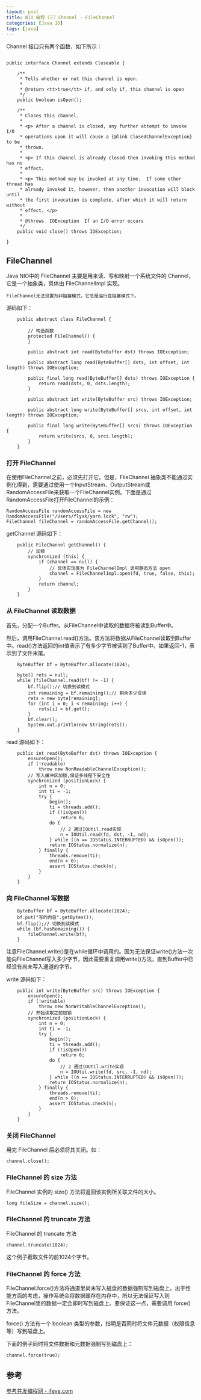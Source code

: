 ```yaml
---
layout: post
title: NIO 编程（三）Channel - FileChannel
categories: [Java IO]
tags: [java]
---
```


Channel 接口只有两个函数，如下所示：

```

public interface Channel extends Closeable {

    /**
     * Tells whether or not this channel is open.
     *
     * @return <tt>true</tt> if, and only if, this channel is open
     */
    public boolean isOpen();

    /**
     * Closes this channel.
     *
     * <p> After a channel is closed, any further attempt to invoke I/O
     * operations upon it will cause a {@link ClosedChannelException} to be
     * thrown.
     *
     * <p> If this channel is already closed then invoking this method has no
     * effect.
     *
     * <p> This method may be invoked at any time.  If some other thread has
     * already invoked it, however, then another invocation will block until
     * the first invocation is complete, after which it will return without
     * effect. </p>
     *
     * @throws  IOException  If an I/O error occurs
     */
    public void close() throws IOException;

}

```

## FileChannel

Java NIO中的 FileChannel 主要是用来读、写和映射一个系统文件的 Channel，它是一个抽象类，具体由 FileChannelImpl 实现。

`FileChannel无法设置为非阻塞模式，它总是运行在阻塞模式下。`

源码如下：

```
	public abstract class FileChannel {

		// 构造函数
		protected FileChannel() {
		}

		public abstract int read(ByteBuffer dst) throws IOException;

		public abstract long read(ByteBuffer[] dsts, int offset, int length) throws IOException;

		public final long read(ByteBuffer[] dsts) throws IOException {
		    return read(dsts, 0, dsts.length);
		}

		public abstract int write(ByteBuffer src) throws IOException;

		public abstract long write(ByteBuffer[] srcs, int offset, int length) throws IOException;

		public final long write(ByteBuffer[] srcs) throws IOException {
		    return write(srcs, 0, srcs.length);
		}
	}

```

### 打开 FileChannel

在使用FileChannel之前，必须先打开它。但是，FileChannel 抽象类不能通过实例化得到，需要通过使用一个InputStream、OutputStream或RandomAccessFile来获取一个FileChannel实例。下面是通过RandomAccessFile打开FileChannel的示例：

```
RandomAccessFile randomAccessFile = new RandomAccessFile("/Users/flyxk/yarn.lock", "rw");
FileChannel fileChannel = randomAccessFile.getChannel();

```

getChannel 源码如下：

```
	public FileChannel getChannel() {
		// 加锁
	    synchronized (this) {
	        if (channel == null) {
	        	// 具体实现类为 FileChannelImpl 调用静态方法 open
	            channel = FileChannelImpl.open(fd, true, false, this);
	        }
	        return channel;
	    }
	}

```

### 从 FileChannel 读取数据

首先，分配一个Buffer。从FileChannel中读取的数据将被读到Buffer中。

然后，调用FileChannel.read()方法。该方法将数据从FileChannel读取到Buffer中。read()方法返回的int值表示了有多少字节被读到了Buffer中。如果返回-1，表示到了文件末尾。

```
	ByteBuffer bf = ByteBuffer.allocate(1024);

	byte[] rets = null;
	while (fileChannel.read(bf) != -1) {
	    bf.flip();// 切换到读模式
	    int remaining = bf.remaining();// 剩余多少没读
	    rets = new byte[remaining];
	    for (int i = 0; i < remaining; i++) {
	        rets[i] = bf.get();
	    }
	    bf.clear();
	    System.out.println(new String(rets));
	}

```

read 源码如下：

```
	public int read(ByteBuffer dst) throws IOException {
	    ensureOpen();
	    if (!readable)
	        throw new NonReadableChannelException();
	    // 写入缓冲区加锁,保证多线程下安全性
	    synchronized (positionLock) {
	        int n = 0;
	        int ti = -1;
	        try {
	            begin();
	            ti = threads.add();
	            if (!isOpen())
	                return 0;
	            do {
	                // 2 通过IOUtil.read实现
	                n = IOUtil.read(fd, dst, -1, nd);
	            } while ((n == IOStatus.INTERRUPTED) && isOpen());
	            return IOStatus.normalize(n);
	        } finally {
	            threads.remove(ti);
	            end(n > 0);
	            assert IOStatus.check(n);
	        }
	    }
	}

```

### 向 FileChannel 写数据

```
	ByteBuffer bf = ByteBuffer.allocate(1024);
	bf.put("写的内容".getBytes());
	bf.flip();// 切换到读模式
	while (bf.hasRemaining()) {
	    fileChannel.write(bf);
	}

```

注意FileChannel.write()是在while循环中调用的。因为无法保证write()方法一次能向FileChannel写入多少字节，因此需要重复调用write()方法，直到Buffer中已经没有尚未写入通道的字节。

write 源码如下：

```
	public int write(ByteBuffer src) throws IOException {
	    ensureOpen();
	    if (!writable)
	        throw new NonWritableChannelException();
	    // 开始读取之前加锁
	    synchronized (positionLock) {
	        int n = 0;
	        int ti = -1;
	        try {
	            begin();
	            ti = threads.add();
	            if (!isOpen())
	                return 0;
	            do {
	                // 2 通过IOUtil.write实现
	                n = IOUtil.write(fd, src, -1, nd);
	            } while ((n == IOStatus.INTERRUPTED) && isOpen());
	            return IOStatus.normalize(n);
	        } finally {
	            threads.remove(ti);
	            end(n > 0);
	            assert IOStatus.check(n);
	        }
	    }
	}

```

### 关闭 FileChannel

用完 FileChannel 后必须将其关闭。如：

```
channel.close();

```

### FileChannel 的 size 方法

FileChannel 实例的 size() 方法将返回该实例所关联文件的大小。

```
long fileSize = channel.size();

```

### FileChannel 的 truncate 方法

FileChannel 的 truncate 方法 

```
channel.truncate(1024);

```

这个例子截取文件的前1024个字节。 

### FileChannel 的 force 方法

FileChannel.force()方法将通道里尚未写入磁盘的数据强制写到磁盘上。出于性能方面的考虑，操作系统会将数据缓存在内存中，所以无法保证写入到FileChannel里的数据一定会即时写到磁盘上。要保证这一点，需要调用 force() 方法。

force() 方法有一个 boolean 类型的参数，指明是否同时将文件元数据（权限信息等）写到磁盘上。

下面的例子同时将文件数据和元数据强制写到磁盘上：

```
channel.force(true);

```

## 参考

[参考并发编程网 - ifeve.com](http://ifeve.com/file-channel/)
